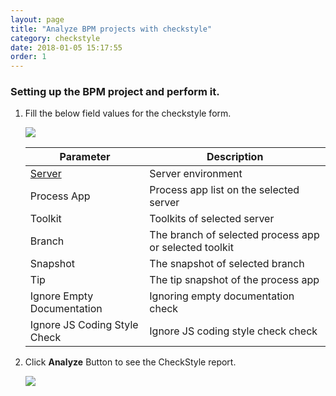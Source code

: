 ```yaml
---
layout: page
title: "Analyze BPM projects with checkstyle"
category: checkstyle
date: 2018-01-05 15:17:55
order: 1
---
```


### Setting up the BPM project and perform it.

   1. Fill the below field values for the checkstyle form.

      ![][checkstyle_checkstyleform]
    
      |   Parameter   | Description    |
      | ------------- |----------------|
      | [Server][1]   |Server environment|
      | Process App   |Process app list on the selected server|
      | Toolkit       |Toolkits of  selected server|
      | Branch        |The branch of selected process app or selected toolkit|
      |Snapshot       |The snapshot of selected branch|
      |Tip            |The tip snapshot of the process app|
      |Ignore Empty Documentation|Ignoring empty documentation check|
      |Ignore JS Coding Style Check|Ignore JS coding style check check|
    
   2. Click **Analyze** Button to see the CheckStyle report.
   
      ![][tutorial_checkstyle_report]

   
[checkstyle_checkstyleform]: ../images/checkstyle/checkstyle_checkstyleform.PNG
[tutorial_checkstyle_report]: ../images/tutorial/tutorial_checkstyle_button.PNG

[1]: ../administration/administration-bpm-configuration.html
